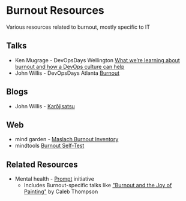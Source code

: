 # Burnout Resources

Various resources related to burnout, mostly specific to IT

## Talks

* Ken Mugrage - DevOpsDays Wellington [What we’re learning about burnout and how a DevOps culture can help](https://www.youtube.com/watch?v=qN4Mj7B1IV0)
* John Willis - DevOpsDays Atlanta [Burnout](https://www.youtube.com/watch?v=E84vWVJyi30)

## Blogs

* John Willis - [Karōjisatsu](http://itrevolution.com/karojisatsu/)

## Web

* mind garden - [Maslach Burnout Inventory](http://www.mindgarden.com/117-maslach-burnout-inventory)
* mindtools [Burnout Self-Test](https://www.mindtools.com/pages/article/newTCS_08.htm)

## Related Resources

* Mental health - [Prompt](http://mhprompt.org/) initiative
   * Includes Burnout-specific talks like
     ["Burnout and the Joy of Painting"](http://calebthompson.io/talks/painting.html) by Caleb Thompson

